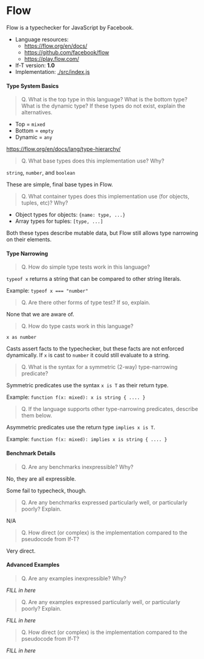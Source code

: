 Flow
===

Flow is a typechecker for JavaScript by Facebook.

* Language resources:
  - <https://flow.org/en/docs/>
  - <https://github.com/facebook/flow>
  - <https://play.flow.com/>
* If-T version: **1.0**
* Implementation: [./src/index.js]()


#### Type System Basics

> Q. What is the top type in this language? What is the bottom type? What is the dynamic type?
> If these types do not exist, explain the alternatives.

* Top = `mixed`
* Bottom = `empty`
* Dynamic = `any`

<https://flow.org/en/docs/lang/type-hierarchy/>


> Q. What base types does this implementation use? Why?

`string`, `number`, and `boolean`

These are simple, final base types in Flow.


> Q. What container types does this implementation use (for objects, tuples, etc)? Why?

* Object types for objects: `{name: type, ...}`
* Array types for tuples: `[type, ...]`

Both these types describe mutable data, but Flow still allows type narrowing on
their elements. 


#### Type Narrowing

> Q. How do simple type tests work in this language?

`typeof x` returns a string that can be compared to other string literals.

Example: `typeof x === "number"`


> Q. Are there other forms of type test? If so, explain.

None that we are aware of.


> Q. How do type casts work in this language?

`x as number`

Casts assert facts to the typechecker, but these facts are not enforced
dynamically. If `x` is cast to `number` it could still evaluate to a string.


> Q. What is the syntax for a symmetric (2-way) type-narrowing predicate?

Symmetric predicates use the syntax `x is T` as their return type.

Example: `function f(x: mixed): x is string { .... }`


> Q. If the language supports other type-narrowing predicates, describe them below.

Asymmetric predicates use the return type `implies x is T`.

Example: `function f(x: mixed): implies x is string { .... }`


#### Benchmark Details

> Q. Are any benchmarks inexpressible? Why?

No, they are all expressible.

Some fail to typecheck, though.


> Q. Are any benchmarks expressed particularly well, or particularly poorly? Explain.

N/A


> Q. How direct (or complex) is the implementation compared to the pseudocode from If-T?

Very direct.


#### Advanced Examples

> Q. Are any examples inexpressible? Why?

_FILL in here_


> Q. Are any examples expressed particularly well, or particularly poorly? Explain.

_FILL in here_


> Q. How direct (or complex) is the implementation compared to the pseudocode from If-T?

_FILL in here_


